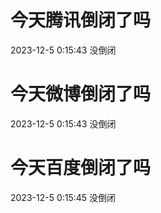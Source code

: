 # 今天腾讯倒闭了吗

2023-12-5 0:15:43 没倒闭

# 今天微博倒闭了吗

2023-12-5 0:15:43 没倒闭

# 今天百度倒闭了吗

2023-12-5 0:15:45 没倒闭

